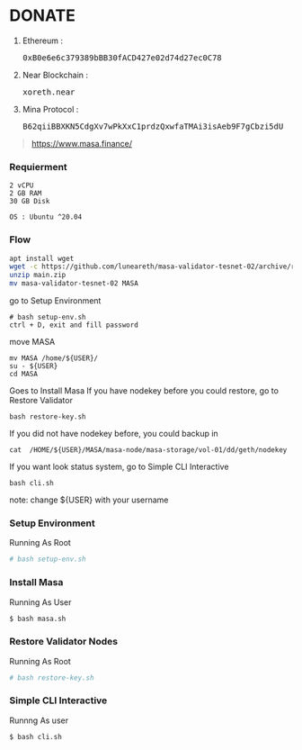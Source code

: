 # DONATE

1. Ethereum : <pre>0xB0e6e6c379389bBB30fACD427e02d74d27ec0C78</pre>
2. Near Blockchain : <pre>xoreth.near</pre>
3. Mina Protocol : <pre>B62qiiBBXKN5CdgXv7wPkXxC1prdzQxwfaTMAi3isAeb9F7gCbzi5dU</pre>


> https://www.masa.finance/

### Requierment

```
2 vCPU
2 GB RAM
30 GB Disk

OS : Ubuntu ^20.04
```

### Flow
```bash
apt install wget
wget -c https://github.com/luneareth/masa-validator-tesnet-02/archive/refs/heads/main.zip
unzip main.zip
mv masa-validator-tesnet-02 MASA
```

go to Setup Environment
```
# bash setup-env.sh
ctrl + D, exit and fill password
```

move MASA
```
mv MASA /home/${USER}/
su - ${USER}
cd MASA
```

Goes to Install Masa
If you have nodekey before you could restore, go to Restore Validator
```
bash restore-key.sh 
```

If you did not have nodekey before, you could backup in
```
cat  /HOME/${USER}/MASA/masa-node/masa-storage/vol-01/dd/geth/nodekey
```
If you want look status system, go to Simple CLI Interactive
```
bash cli.sh
```
note: change ${USER} with your username 

### Setup Environment
Running As Root
```bash
# bash setup-env.sh
```



### Install Masa
Running As User
```bash
$ bash masa.sh
```


### Restore Validator Nodes
Running As Root
```bash
# bash restore-key.sh 
```


### Simple CLI Interactive
Runnng As user
```bash
$ bash cli.sh
```
